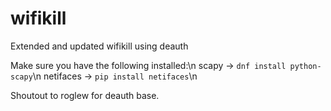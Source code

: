 # wifikill
Extended and updated wifikill using deauth

Make sure you have the following installed:\n
scapy -> `dnf install python-scapy`\n
netifaces -> `pip install netifaces`\n

Shoutout to roglew for deauth base.
